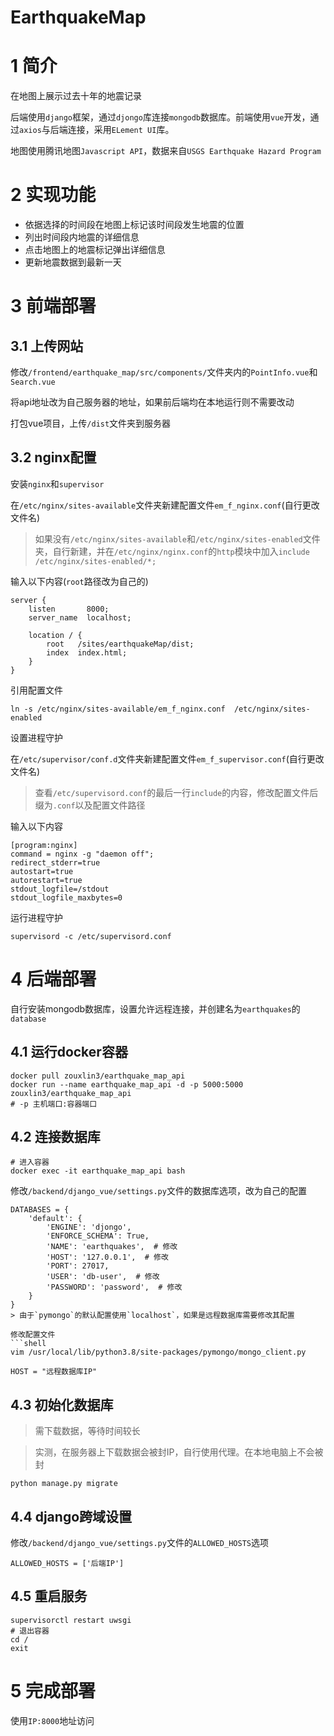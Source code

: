# EarthquakeMap
# 1 简介
在地图上展示过去十年的地震记录

后端使用`django`框架，通过`djongo`库连接`mongodb`数据库。前端使用`vue`开发，通过`axios`与后端连接，采用`ELement UI`库。

地图使用腾讯地图`Javascript API`，数据来自`USGS Earthquake Hazard Program`
# 2 实现功能
- 依据选择的时间段在地图上标记该时间段发生地震的位置
- 列出时间段内地震的详细信息
- 点击地图上的地震标记弹出详细信息
- 更新地震数据到最新一天
# 3 前端部署
## 3.1 上传网站
修改`/frontend/earthquake_map/src/components/`文件夹内的`PointInfo.vue`和`Search.vue`

将api地址改为自己服务器的地址，如果前后端均在本地运行则不需要改动

打包vue项目，上传`/dist`文件夹到服务器

## 3.2 nginx配置
安装`nginx`和`supervisor`

在`/etc/nginx/sites-available`文件夹新建配置文件`em_f_nginx.conf`(自行更改文件名)
> 如果没有`/etc/nginx/sites-available`和`/etc/nginx/sites-enabled`文件夹，自行新建，并在`/etc/nginx/nginx.conf`的`http`模块中加入`include /etc/nginx/sites-enabled/*;`

输入以下内容(`root`路径改为自己的)
```
server {
    listen       8000;
    server_name  localhost;

    location / {
        root   /sites/earthquakeMap/dist;
        index  index.html;
    }
}
```
引用配置文件
```shell
ln -s /etc/nginx/sites-available/em_f_nginx.conf  /etc/nginx/sites-enabled
```
设置进程守护

在`/etc/supervisor/conf.d`文件夹新建配置文件`em_f_supervisor.conf`(自行更改文件名)
> 查看`/etc/supervisord.conf`的最后一行`include`的内容，修改配置文件后缀为`.conf`以及配置文件路径

输入以下内容
```
[program:nginx]
command = nginx -g "daemon off";
redirect_stderr=true
autostart=true
autorestart=true
stdout_logfile=/stdout
stdout_logfile_maxbytes=0
```
运行进程守护
```shell
supervisord -c /etc/supervisord.conf
```
# 4 后端部署
自行安装mongodb数据库，设置允许远程连接，并创建名为`earthquakes`的`database`
## 4.1 运行docker容器
```shell
docker pull zouxlin3/earthquake_map_api
docker run --name earthquake_map_api -d -p 5000:5000 zouxlin3/earthquake_map_api
# -p 主机端口:容器端口
```
## 4.2 连接数据库
```shell
# 进入容器
docker exec -it earthquake_map_api bash
```
修改`/backend/django_vue/settings.py`文件的数据库选项，改为自己的配置
```
DATABASES = {
    'default': {
        'ENGINE': 'djongo',
        'ENFORCE_SCHEMA': True,
        'NAME': 'earthquakes',  # 修改
        'HOST': '127.0.0.1',  # 修改
        'PORT': 27017,
        'USER': 'db-user',  # 修改
        'PASSWORD': 'password',  # 修改
    }
}
> 由于`pymongo`的默认配置使用`localhost`，如果是远程数据库需要修改其配置

修改配置文件
```shell
vim /usr/local/lib/python3.8/site-packages/pymongo/mongo_client.py
```
```
HOST = "远程数据库IP"
```
## 4.3 初始化数据库
> 需下载数据，等待时间较长

> 实测，在服务器上下载数据会被封IP，自行使用代理。在本地电脑上不会被封
```shell
python manage.py migrate
```
## 4.4 django跨域设置
修改`/backend/django_vue/settings.py`文件的`ALLOWED_HOSTS`选项
```
ALLOWED_HOSTS = ['后端IP']
```
## 4.5 重启服务
```shell
supervisorctl restart uwsgi
# 退出容器
cd /
exit
```
# 5 完成部署
使用`IP:8000`地址访问
